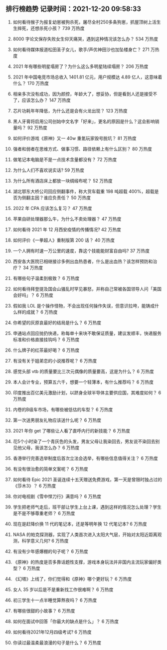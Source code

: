 
## 排行榜趋势 记录时间：2021-12-20 09:58:33
  
  1. 如何看待猴子为报复幼崽被狗杀死，屠尽全村250多条狗崽，抓屋顶树上活生生摔死，还想杀死小孩？ 739 万热度
    
  2. 8000 字论文保存失败女生仰天痛哭，遇到这种情况该怎么办？ 534 万热度
    
  3. 如何看待媒体报道松田圣子女儿，歌手/声优神田沙也加坠楼身亡？ 271 万热度
    
  4. 2021 年有哪些明星塌房了？为什么这么多明星陆续塌房？ 206 万热度
    
  5. 2021 年中国电竞市场总收入 1401.81 亿元，用户规模达 4.89 亿人，这意味着什么？ 170 万热度
    
  6. 相亲多次没有成功，因为颜控，年龄大了，想妥协，但是看到人还是接受不了，应该怎么办？ 147 万热度
    
  7. 芯片功耗年年降低，为什么还是会有火龙出现？ 123 万热度
    
  8. 黑人牙膏将启用公司创始中文名字「好来」，更名的原因是什么？这会影响销量吗？ 92 万热度
    
  9. 如何评价游戏《原神》又一 40w 重氪玩家毁号脱坑？ 81 万热度
    
  10. 强者和弱者在思维方式、做事习惯、路径依赖上有什么区别？ 80 万热度
    
  11. 做笔记本电脑是不是一点技术含量都没有？ 72 万热度
    
  12. 为什么人们不喜欢说实话? 59 万热度
    
  13. 为什么所有酒店床上都放一块绸缎布呢？ 52 万热度
    
  14. 湖北鄂东大桥公司回应侧翻事件，称大货车载重 198 吨超载 400%，超载是否为侧翻主因？谁应负责任？ 50 万热度
    
  15. 2022 年 CPA 应该怎么复习？ 47 万热度
    
  16. 苹果自研处理器那么牛，为什么不卖处理器？ 47 万热度
    
  17. 如何看待 2021 年 12 月西安疫情的传播情况? 42 万热度
    
  18. 如何评价《一拳超人》重制版第 200 话？ 40 万热度
    
  19. 一个人拥有时速一万公里的速度，靠这个技能能财富自由吗? 37 万热度
    
  20. 西安各大医院已相继接诊多例出血热患者，什么是出血热？该怎样预防和治疗？ 34 万热度
    
  21. 有哪些句子温柔到极致？ 6 万热度
    
  22. 如何看待拜登提及国会山骚乱时罕见暴怒，并称自己常被各国领导人问「美国会好吗」？ 6 万热度
    
  23. 假如我 LOL 是个操作怪物，不会出现任何操作失误，但意识拉垮，能铸成什么样的成就？ 6 万热度
    
  24. 你希望的灰原哀最好的结局是什么？ 6 万热度
    
  25. 申通站点回应抛扔快递，称每单十来块不敢保证质量，建议发顺丰，快递服务标准和价格直接挂钩吗？ 6 万热度
    
  26. 什么牌子的红茶最好喝？ 6 万热度
    
  27. 有没有关于姐弟恋的小说推荐呢？ 6 万热度
    
  28. 感觉头部 vtb 的质量要比三次元偶像的质量要高，这是为什么？ 6 万热度
    
  29. 本人会计专业，预算五六千，想要一个轻薄本，有什么推荐吗？ 6 万热度
    
  30. 印度推出百亿美元激励计划，以跻身全球半导体主要供应国，其难度如何？ 6 万热度
    
  31. 内卷的B级车市场，有哪些被低估的车型？ 6 万热度
    
  32. 第一次送男朋友礼物应该送什么呢？ 6 万热度
    
  33. 2021 年你 get 了哪些让人看了直呼内行的新技能？ 6 万热度
    
  34. 花5个小时染了一个青灰色的头发，男友父母让我染回去，男友说不染回去别见他父母，我该怎么办？ 6 万热度
    
  35. 香港举行完善选举制度后首次立法会选举，有哪些信息值得关注？ 6 万热度
    
  36. 有没有很治愈的简单文案呢？ 6 万热度
    
  37. 如何看待 Epic 2021 圣诞连续十五天赠送免费游戏，第一天是曾限时独占过的《莎木3》？ 6 万热度
    
  38. 你对电视剧《雪中悍刀行》满意吗？ 6 万热度
    
  39. 学生把老师气走后，班干部让学生上台上课，遇到这样的情况怎么处理？学生是不是不够尊重老师？ 6 万热度
    
  40. 现在是赶降价换 11 代的笔记本，还是等明年换 12 代笔记本? 6 万热度
    
  41. NASA 的帕克探测器，实现了人类首次进入太阳大气层，开始对太阳近距离观测，科学意义几何? 6 万热度
    
  42. 有没有少年感爆棚的句子呢？ 6 万热度
    
  43. 《原神》的热度是否多靠话题性支撑，游戏本身玩法并非国内主流玩家偏好类型？ 6 万热度
    
  44. 《幻塔》上线了，你们觉得和《原神》哪个更好玩？ 6 万热度
    
  45. 女人 35 岁以后是不是重新找工作很难啊？ 6 万热度
    
  46. 初三学生十一点半睡觉算熬夜吗？ 6 万热度
    
  47. 有哪些很甜的小故事？ 6 万热度
    
  48. 如何在面试中回答「你最大的缺点是什么」？ 6 万热度
    
  49. 如何看待2021年12月四级考试? 6 万热度
    
  50. 你读过最温柔最浪漫的句子是什么？ 6 万热度
    